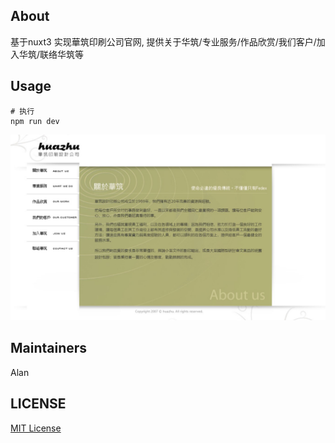## About
基于nuxt3 实现華筑印刷公司官网, 提供关于华筑/专业服务/作品欣赏/我们客户/加入华筑/联络华筑等

## Usage
```
# 执行
npm run dev
```
![image](https://raw.githubusercontent.com/joanbabyfet/md_img/master/huazhu/huazhu.jpg)

## Maintainers
Alan

## LICENSE
[MIT License](https://github.com/joanbabyfet/huazhu/blob/master/LICENSE)